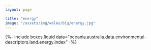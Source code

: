 ```yaml
---
layout: page

title: "energy"
image: "/assets/img/wales/big/energy.jpg"
---
```


{%-
include boxes.liquid
data="oceania.australia.data.environmental-descriptors.land.energy.index"
-%}
